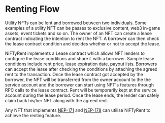# Renting Flow

Utility NFTs can be lent and borrowed between two individuals. Some examples of a utility NFT can be passes to exclusive content, web3 in-game assets, event tickets and so on. The owner of an NFT can create a lease contract indicating the intention to rent the NFT. A borrower can then check the lease contract condition and decides whether or not to accept the lease.&#x20;

NiFTyRent implements a Lease contract which allows NFT lenders to configure the lease conditions and share it with a borrower. Sample lease conditions include rent price, lease expiration date, payout lists.  Borrowers can accept the lease after checking the conditions by attaching the agreed rent to the transaction.  Once the lease contract got accepted by the borrower, the NFT will be transferred from the owner account to the the service account and the borrower can start using NFT's features through RPC calls to the lease contract. Rent will be temporarily kept at the service account during the lease period. Once the lease ends, the lender can safely claim back his/her NFT along with the agreed rent.

Any NFT that implements [NEP-171](https://github.com/near/NEPs/blob/master/specs/Standards/Tokens/NonFungibleToken/Core.md) and [NEP-178](https://github.com/near/NEPs/blob/master/specs/Standards/Tokens/NonFungibleToken/ApprovalManagement.md) can utilise NiFTyRent to achieve the renting feature.
